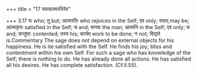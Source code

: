 +++
title = "17 यस्त्वात्मरतिरेव"

+++
3.17 यः who; तु but; आत्मरतिः who rejoices in the Self; एव only; स्यात्
may be; आत्मतृप्तः satisfied in the Self; च and; मानवः the man; आत्मनि
in the Self; एव only; च and; सन्तुष्टः contented; तस्य his; कार्यम् work
to be done; न not; विद्यते is.Commentary The sage does not depend on
external objects for his happiness. He is ite satisfied with the Self.
He finds his joy; bliss and contentment within his own Self. For such a
sage who has knowledge of the Self; there is nothing to do. He has
already done all actions. He has satisfied all his desires. He has
complete satisfaction. (Cf.II.55).
